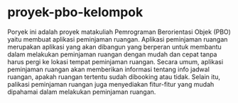 # proyek-pbo-kelompok
 
Poryek ini adalah proyek matakuliah Pemrograman Berorientasi Objek (PBO) yaitu membuat aplikasi peminjaman ruangan. Aplikasi peminjaman ruangan merupakan aplikasi yang akan dibangun yang berperan untuk membantu dalam melakukan peminjaman ruangan dengan mudah dan cepat tanpa harus pergi ke lokasi tempat peminjaman ruangan. Secara umum, aplikasi peminjaman ruangan akan memberikan informasi tentang info jadwal ruangan, apakah ruangan tertentu sudah dibooking atau tidak. Selain itu, palikasi peminjaman ruangan juga menyediakan fitur-fitur yang mudah dipahamai dalam melakukan peminjaman ruangan.
